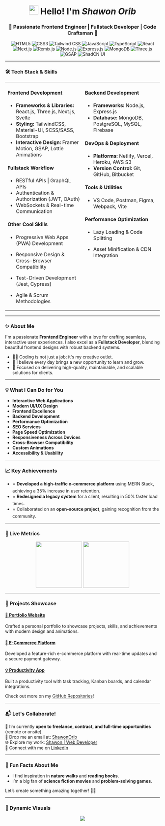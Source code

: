 <h1 align="center">
  <img src="https://emojis.slackmojis.com/emojis/images/1643514595/23132/laptop_parrot.gif?1643514595" width="30"/> 
  Hello! I'm <i>Shawon Orib</i>
</h1>

<h3 align="center">🚀 Passionate Frontend Engineer | Fullstack Developer | Code Craftsman 🚀</h3>

<p align="center">
  <img src="https://img.shields.io/badge/HTML5-E34F26?style=flat-square&logo=html5&logoColor=white" alt="HTML5"/>
  <img src="https://img.shields.io/badge/CSS3-1572B6?style=flat-square&logo=css3&logoColor=white" alt="CSS3"/>
  <img src="https://img.shields.io/badge/Tailwind_CSS-38B2AC?style=flat-square&logo=tailwind-css&logoColor=white" alt="Tailwind CSS"/>
  <img src="https://img.shields.io/badge/JavaScript-F7DF1E?style=flat-square&logo=javascript&logoColor=black" alt="JavaScript"/>
  <img src="https://img.shields.io/badge/TypeScript-007ACC?style=flat-square&logo=typescript&logoColor=white" alt="TypeScript"/>
  <img src="https://img.shields.io/badge/React-61DAFB?style=flat-square&logo=react&logoColor=black" alt="React"/>
  <img src="https://img.shields.io/badge/Next.js-000000?style=flat-square&logo=nextdotjs&logoColor=white" alt="Next.js"/>
  <img src="https://img.shields.io/badge/Remix-121212?style=flat-square&logo=remix&logoColor=white" alt="Remix.js"/>
  <img src="https://img.shields.io/badge/Node.js-339933?style=flat-square&logo=nodedotjs&logoColor=white" alt="Node.js"/>
  <img src="https://img.shields.io/badge/Express.js-404D59?style=flat-square&logo=express&logoColor=white" alt="Express.js"/>
  <img src="https://img.shields.io/badge/MongoDB-47A248?style=flat-square&logo=mongodb&logoColor=white" alt="MongoDB"/>
  <img src="https://img.shields.io/badge/Three.js-000000?style=flat-square&logo=three.js&logoColor=white" alt="Three.js"/>
  <img src="https://img.shields.io/badge/GSAP-88CE02?style=flat-square&logo=greensock&logoColor=white" alt="GSAP"/>
  <img src="https://img.shields.io/badge/ShadCN_UI-1A202C?style=flat-square&logo=shadcnui&logoColor=white" alt="ShadCN UI"/>
</p>


---

### 🛠️ **Tech Stack & Skills**

<div align="center">

<table>
  <tr>
    <td valign="top" width="50%">
      
#### **Frontend Development**
- **Frameworks & Libraries:** React.js, Three.js, Next.js, Svelte  
- **Styling:** TailwindCSS, Material-UI, SCSS/SASS, Bootstrap  
- **Interactive Design:** Framer Motion, GSAP, Lottie Animations  
      
#### **Fullstack Workflow**
- RESTful APIs | GraphQL APIs  
- Authentication & Authorization (JWT, OAuth)  
- WebSockets & Real-time Communication  

#### **Other Cool Skills**
- Progressive Web Apps (PWA) Development  
- Responsive Design & Cross-Browser Compatibility  
- Test-Driven Development (Jest, Cypress)  
- Agile & Scrum Methodologies  

    </td>
    <td valign="top" width="50%">
      
#### **Backend Development**
- **Frameworks:** Node.js, Express.js  
- **Database:** MongoDB, PostgreSQL, MySQL, Firebase  

#### **DevOps & Deployment**
- **Platforms:** Netlify, Vercel, Heroku, AWS S3  
- **Version Control:** Git, GitHub, Bitbucket  

#### **Tools & Utilities**
- VS Code, Postman, Figma, Webpack, Vite  

#### **Performance Optimization**
- Lazy Loading & Code Splitting  
- Asset Minification & CDN Integration  

    </td>
  </tr>
</table>

</div>

---


### ✨ **About Me**

I'm a passionate **Frontend Engineer** with a love for crafting seamless, interactive user experiences. I also excel as a **Fullstack Developer**, blending beautiful frontend designs with robust backend systems.

- 🧑‍💻 Coding is not just a job; it's my creative outlet.  
- 🌱 I believe every day brings a new opportunity to learn and grow.  
- 🎯 Focused on delivering high-quality, maintainable, and scalable solutions for clients.  

---

### 💡 **What I Can Do for You**

- **Interactive Web Applications**    
- **Modern UI/UX Design**  
- **Frontend Excellence**  
- **Backend Development**  
- **Performance Optimization**  
- **SEO Services**  
- **Page Speed Optimization**  
- **Responsiveness Across Devices**  
- **Cross-Browser Compatibility**  
- **Custom Animations**  
- **Accessibility & Usability**  

---

### 📈 **Key Achievements**

- ⭐ **Developed a high-traffic e-commerce platform** using MERN Stack, achieving a 35% increase in user retention.  
- ⭐ **Redesigned a legacy system** for a client, resulting in 50% faster load times.  
- ⭐ Collaborated on an **open-source project**, gaining recognition from the community.

---

### 📡 Live Metrics

<p align="center">
  <img src="https://github-readme-streak-stats.herokuapp.com/?user=shawonorib&theme=neon-dark&hide_border=true" height="150" />
  <img src="https://github-readme-stats.vercel.app/api?username=shawonorib&show_icons=true&theme=tokyonight&hide_border=true" height="150" />
</p>

---

### 🌟 **Projects Showcase**

#### [🔗 Portfolio Website](https://shawon-taupe.vercel.app/)  
Crafted a personal portfolio to showcase projects, skills, and achievements with modern design and animations.

#### [🛒 E-Commerce Platform](https://github.com/username/ecommerce-project)  
Developed a feature-rich e-commerce platform with real-time updates and a secure payment gateway.

#### [💡 Productivity App](https://github.com/username/productivity-app)  
Built a productivity tool with task tracking, Kanban boards, and calendar integrations.  

Check out more on my [GitHub Repositories](https://github.com/shawonorib)!  

---

### 📬 **Let's Collaborate!**

💌 I’m currently **open to freelance, contract, and full-time opportunities** (remote or onsite).  
📩 Drop me an email at: [ShawonOrib](mailto:shawonorib@gmail.com)  
🌐 Explore my work: [Shawon | Web Developer](https://shawonn.com/)  
💼 Connect with me on [LinkedIn](https://www.linkedin.com/in/shawon-orib/)


---

### 🎨 **Fun Facts About Me**

- I find inspiration in **nature walks** and **reading books**.  
- I’m a big fan of **science fiction movies** and **problem-solving games**.  

Let’s create something amazing together! 🚀✨

---

### 🌌 Dynamic Visuals

<p align="center">
  <!-- Animated contribution graph -->
  <img src="https://github-readme-activity-graph.vercel.app/graph?username=shawonorib&theme=react-dark&bg_color=0d1117&hide_border=true" />
</p>
